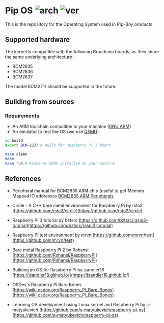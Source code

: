 
# Pip OS ![arch](https://img.shields.io/badge/Arch-armv6%20%7C%20armv7--A%20%7C%20armv8--A-blue) ![ver](https://img.shields.io/badge/Version-0.0.1.0-green)

This is the repository for the Operating System used in Pip-Boy products. 

## Supported hardware

The kernel is compatible with the following Broadcom boards, as they share the same underlying architecture :

- BCM2835
- BCM2836
- BCM2837

The model BCM2711 should be supported in the future.

## Building from sources

### Requirements 

- An ARM toolchain compatible to your machine ([GNU ARM](https://developer.arm.com/tools-and-software/open-source-software/developer-tools/gnu-toolchain/gnu-rm/downloads))
- An emulator to test the OS (we use [QEMU](https://www.qemu.org/download/))

```sh
cd build 
export BCM=2837 # Build for Raspberry Pi 3 board

make clean
make
make run # Requires QEMU installed on your machine
```

## References

* Peripheral manual for BCM2835 ARM chip (useful to get Memory Mapped IO addresses
[BCM2835 ARM Peripherals](https://www.raspberrypi.org/app/uploads/2012/02/BCM2835-ARM-Peripherals.pdf)

* Circle - A C++ bare metal environment for Raspberry Pi by rsta2
[https://github.com/rsta2/circle](https://github.com/rsta2/circle)

* Raspberry Pi 3 tutorial by bztsrc
[https://github.com/bztsrc/raspi3-tutorial](https://github.com/bztsrc/raspi3-tutorial)

* Raspberry Pi test environment by mrvn
[https://github.com/mrvn/test](https://github.com/mrvn/test)

* Bare metal Raspberry Pi 2 by Rohansi
[https://github.com/Rohansi/RaspberryPi](https://github.com/Rohansi/RaspberryPi)

* Building an OS for Raspberry Pi by jsandler18
[https://jsandler18.github.io/](https://jsandler18.github.io/)

* OSDev's Raspberry Pi Bare Bones
[https://wiki.osdev.org/Raspberry_Pi_Bare_Bones](https://wiki.osdev.org/Raspberry_Pi_Bare_Bones)

* Learning OS development using Linux kernel and Raspberry Pi by s-matyukevich
[https://github.com/s-matyukevich/raspberry-pi-os](https://github.com/s-matyukevich/raspberry-pi-os)